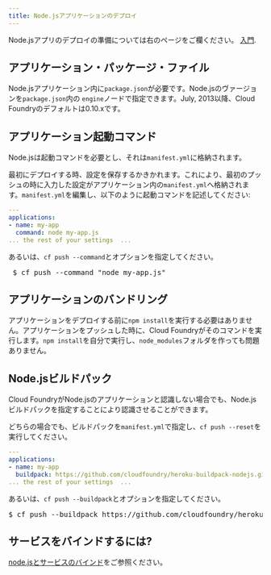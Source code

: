 ```yaml
---
title: Node.jsアプリケーションのデプロイ
---
```


Node.jsアプリのデプロイの準備については右のページをご欄ください。
[入門](../../../dotcom/getting-started.html).

## <a id='packagejson'></a>アプリケーション・パッケージ・ファイル ##

Node.jsアプリケーション内に`package.json`が必要です。Node.jsのヴァージョンを`package.json`内の `engine`ノードで指定できます。July, 2013以降、Cloud Foundryのデフォルトは0.10.xです。

## <a id='start'></a>アプリケーション起動コマンド ##

Node.jsは起動コマンドを必要とし、それは`manifest.yml`に格納されます。

最初にデプロイする時、設定を保存するかきかれます。これにより、最初のプッシュの時に入力した設定がアプリケーション内の`manifest.yml`へ格納されます。`manifest.yml`を編集し、以下のように起動コマンドを記述してください:

~~~yaml
---
applications:
- name: my-app
  command: node my-app.js
... the rest of your settings  ...
~~~

あるいは、`cf push --command`とオプションを指定してください。

<pre class="termainl"> $ cf push --command "node my-app.js" </pre>

## <a id='nodemodules'></a>アプリケーションのバンドリング ##

アプリケーションをデプロイする前に`npm install`を実行する必要はありません。アプリケーションをプッシュした時に、Cloud
Foundryがそのコマンドを実行します。`npm install`を自分で実行し、`node_modules`フォルダを作っても問題ありません。

## <a id='buildpack'></a> Node.jsビルドパック ##

Cloud
FoundryがNode.jsのアプリケーションと認識しない場合でも、Node.jsビルドパックを指定することにより認識させることができます。

どちらの場合でも、ビルドパックを`manifest.yml`で指定し、`cf push --reset`を実行してください。

~~~yaml
---
applications:
- name: my-app
  buildpack: https://github.com/cloudfoundry/heroku-buildpack-nodejs.git
... the rest of your settings  ...
~~~

あるいは、`cf push --buildpack`とオプションを指定してください。

<pre class="termainl">
$ cf push --buildpack https://github.com/cloudfoundry/heroku-buildpack-nodejs.git
</pre>

## <a id='services'></a>サービスをバインドするには? ##

[node.jsとサービスのバインド](../../services/node-service-bindings.html)をご参照ください。
